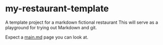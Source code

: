 # my-restaurant-template

A template project for a markdown fictional restaurant
This will serve as a playground for trying out Markdown and git.

Expect a [main.md](main.md) page you can look at.
